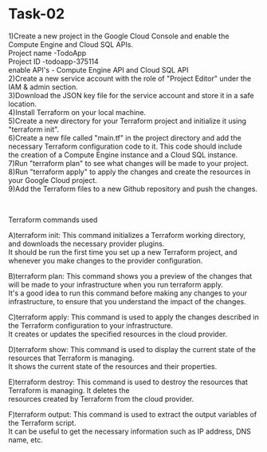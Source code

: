 # Task-02


1)Create a new project in the Google Cloud Console and enable the Compute Engine and Cloud SQL APIs.<br>
Project name -TodoApp <br>
Project ID -todoapp-375114<br>
enable API's - Compute Engine API and Cloud SQL API <br>
2)Create a new service account with the role of "Project Editor" under the IAM & admin section.<br>
3)Download the JSON key file for the service account and store it in a safe location.<br>
4)Install Terraform on your local machine.<br>
5)Create a new directory for your Terraform project and initialize it using "terraform init".<br>
6)Create a new file called "main.tf" in the project directory and add the necessary Terraform configuration code to it. This code should include<br>
 the creation of a Compute Engine instance and a Cloud SQL instance.<br>
7)Run "terraform plan" to see what changes will be made to your project.<br>
8)Run "terraform apply" to apply the changes and create the resources in your Google Cloud project.<br>
9)Add the Terraform files to a new Github repository and push the changes.<br>

<br>

Terraform commands used

A)terraform init: This command initializes a Terraform working directory, and downloads the necessary provider plugins. <br>
	It should be run the first time you set up a new Terraform project, and whenever you make changes to the provider configuration.<br>

B)terraform plan: This command shows you a preview of the changes that will be made to your infrastructure when you run terraform apply. <br>
	It's a good idea to run this command before making any changes to your infrastructure, to ensure that you understand the impact of the changes.<br>

C)terraform apply: This command is used to apply the changes described in the Terraform configuration to your infrastructure.<br>
	 It creates or updates the specified resources in the cloud provider.<br>

D)terraform show: This command is used to display the current state of the resources that Terraform is managing. <br>
	It shows the current state of the resources and their properties.<br>

E)terraform destroy: This command is used to destroy the resources that Terraform is managing. It deletes the <br>
	resources created by Terraform from the cloud provider.<br>

F)terraform output: This command is used to extract the output variables of the Terraform script. <br>
	It can be useful to get the necessary information such as IP address, DNS name, etc.<br>
